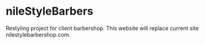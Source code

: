 # nileStyleBarbers
Restyling project for client barbershop. This website will replace current site nilestylebarbershop.com.
